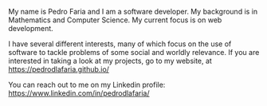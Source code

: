 My name is Pedro Faria and I am a software developer.
My background is in Mathematics and Computer Science. My current focus is on web development.

I have several different interests, many of which focus on the use of software to tackle problems of some social and worldly relevance.
If you are interested in taking a look at my projects, go to my website, at https://pedrodlafaria.github.io/

You can reach out to me on my Linkedin profile: https://www.linkedin.com/in/pedrodlafaria/
